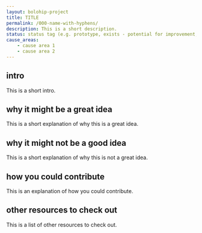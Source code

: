 ```yaml
---
layout: bolohip-project
title: TITLE
permalink: /000-name-with-hyphens/
description: This is a short description.
status: status tag (e.g. prototype, exists - potential for improvement, exists - no potential for improvement, does not exist)
cause_areas:
    - cause area 1
    - cause area 2
---
```


## intro

This is a short intro.

## why it might be a great idea

This is a short explanation of why this is a great idea.

## why it might not be a good idea

This is a short explanation of why this is not a great idea.

## how you could contribute

This is an explanation of how you could contribute.

## other resources to check out

This is a list of other resources to check out.
